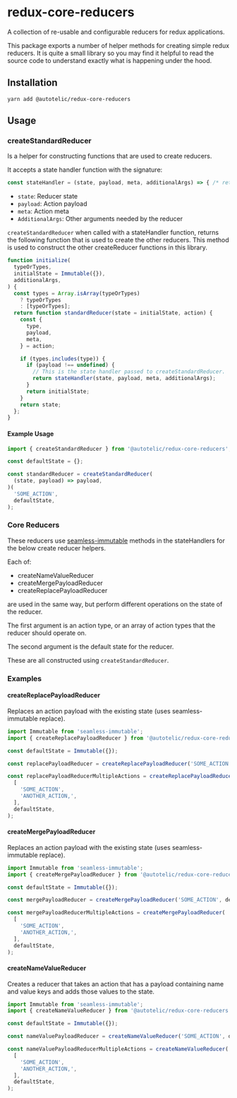 # redux-core-reducers
A collection of re-usable and configurable reducers for redux applications.

This package exports a number of helper methods for creating simple redux reducers. It is quite a small library so you may find it helpful to read the source code to understand exactly what is happening under the hood.

## Installation

`yarn add @autotelic/redux-core-reducers`

## Usage

### createStandardReducer

Is a helper for constructing functions that are used to create reducers.

It accepts a state handler function with the signature:

```js
const stateHandler = (state, payload, meta, additionalArgs) => { /* return the modified state */ };
```

* `state`: Reducer state
* `payload`: Action payload
* `meta`: Action meta
* `AdditionalArgs`: Other arguments needed by the reducer

`createStandardReducer` when called with a stateHandler function, returns the following function that is used to create the other reducers. This method is used to construct the other createReducer functions in this library.

```js
function initialize(
  typeOrTypes,
  initialState = Immutable({}),
  additionalArgs,
) {
  const types = Array.isArray(typeOrTypes)
    ? typeOrTypes
    : [typeOrTypes];
  return function standardReducer(state = initialState, action) {
    const {
      type,
      payload,
      meta,
    } = action;

    if (types.includes(type)) {
      if (payload !== undefined) {
        // This is the state handler passed to createStandardReducer.
        return stateHandler(state, payload, meta, additionalArgs);
      }
      return initialState;
    }
    return state;
  };
}
```

#### Example Usage

```js
import { createStandardReducer } from '@autotelic/redux-core-reducers';

const defaultState = {};

const standardReducer = createStandardReducer(
  (state, payload) => payload,
)(
  'SOME_ACTION',
  defaultState,
);
```

### Core Reducers

These reducers use [seamless-immutable](https://github.com/rtfeldman/seamless-immutable) methods
in the stateHandlers for the below create reducer helpers.

Each of:

* createNameValueReducer
* createMergePayloadReducer
* createReplacePayloadReducer

are used in the same way, but perform different operations on the state of the reducer.

The first argument is an action type, or an array of action types that the reducer
should operate on.

The second argument is the default state for the reducer.

These are all constructed using `createStandardReducer`.

### Examples

#### createReplacePayloadReducer

Replaces an action payload with the existing state (uses seamless-immutable replace).

```js
import Immutable from 'seamless-immutable';
import { createReplacePayloadReducer } from '@autotelic/redux-core-reducers';

const defaultState = Immutable({});

const replacePayloadReducer = createReplacePayloadReducer('SOME_ACTION', defaultState);

const replacePayloadReducerMultipleActions = createReplacePayloadReducer(
  [
    'SOME_ACTION',
    'ANOTHER_ACTION,',
  ],
  defaultState,
);
```

#### createMergePayloadReducer

Replaces an action payload with the existing state (uses seamless-immutable replace).

```js
import Immutable from 'seamless-immutable';
import { createMergePayloadReducer } from '@autotelic/redux-core-reducers';

const defaultState = Immutable({});

const mergePayloadReducer = createMergePayloadReducer('SOME_ACTION', defaultState);

const mergePayloadReducerMultipleActions = createMergePayloadReducer(
  [
    'SOME_ACTION',
    'ANOTHER_ACTION,',
  ],
  defaultState,
);
```

#### createNameValueReducer

Creates a reducer that takes an action that has a payload containing name and value
keys and adds those values to the state.

```js
import Immutable from 'seamless-immutable';
import { createNameValueReducer } from '@autotelic/redux-core-reducers';

const defaultState = Immutable({});

const nameValuePayloadReducer = createNameValueReducer('SOME_ACTION', defaultState);

const nameValuePayloadReducerMultipleActions = createNameValueReducer(
  [
    'SOME_ACTION',
    'ANOTHER_ACTION,',
  ],
  defaultState,
);
```
